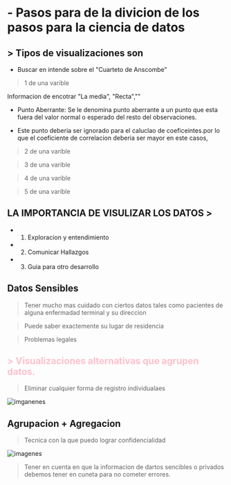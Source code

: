 # - Pasos para de la divicion de los pasos para la ciencia de datos 

## > Tipos de visualizaciones son 
- Buscar en intende sobre el "Cuarteto de Anscombe"

> 1 de una varible

Informacion de encotrar "La media", "Recta",""

- Punto Aberrante: Se le denomina punto aberrante a un punto que esta fuera del valor normal o esperado del resto del observaciones.

- Este punto deberia ser ignorado para el caluclao de coeficeintes.por lo que el coeficiente de correlacion deberia ser mayor en este casos,

> 2 de una varible 

> 3 de una varible 

> 4 de una varible 

> 5 de una varible 

## LA IMPORTANCIA DE VISULIZAR LOS DATOS >
- 1. Exploracion y entendimiento 
- 2. Comunicar Hallazgos 
- 3. Guia para otro desarrollo


## Datos Sensibles

> Tener mucho mas cuidado con ciertos datos tales como pacientes de alguna enfermadad terminal y su direccion

> Puede saber exactemente su lugar de residencia

> Problemas legales

## <span style="color:pink">> Visualizaciones alternativas que agrupen datos.</span>

> Eliminar cualquier forma de registro individualaes

![imganenes](https://encrypted-tbn0.gstatic.com/images?q=tbn:ANd9GcR-tdSJsyD1wE4slie54KPduQcf9xCjqIzs4XxUEQsd9g&s) 

## Agrupacion + Agregacion 

> Tecnica con la que puedo lograr confidencialidad 

![imagenes](https://encrypted-tbn0.gstatic.com/images?q=tbn:ANd9GcRua80ZMMN0iFrhhkRBJ20_cibdBzxnMCyfy4JEeQF1jA&s)

> Tener en cuenta en que la informacion de dartos sencibles o privados debemos tener en cuneta para no cometer errores.


